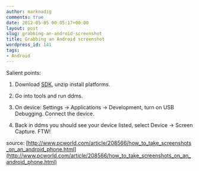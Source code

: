 ```yaml
---
author: marknadig
comments: true
date: 2012-05-05 00:05:17+00:00
layout: post
slug: grabbing-an-android-screenshot
title: Grabbing an Android screenshot
wordpress_id: 141
tags:
- Android
---
```


Salient points:


  1. Download [SDK](http://developer.android.com/index.html), unzip install platforms.

	
  2. Go into tools and run ddms.

	
  3. On device: Settings -> Applications -> Development, turn on USB Debugging. Connect the device.

	
  4. Back in ddms you should see your device listed, select Device -> Screen Capture. FTW!


source: [http://www.pcworld.com/article/208566/how_to_take_screenshots_on_an_android_phone.html](http://www.pcworld.com/article/208566/how_to_take_screenshots_on_an_android_phone.html)
